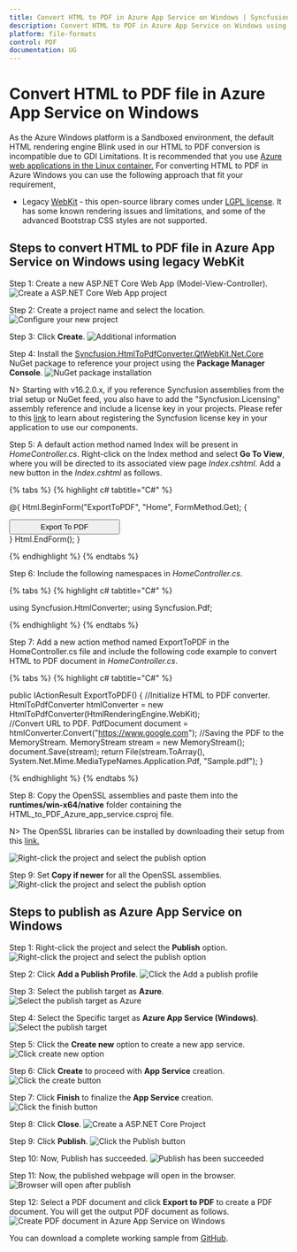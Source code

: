 ```yaml
---
title: Convert HTML to PDF in Azure App Service on Windows | Syncfusion
description: Convert HTML to PDF in Azure App Service on Windows using Syncfusion .NET Core HTML to PDF converter library.
platform: file-formats
control: PDF
documentation: UG
---
```


# Convert HTML to PDF file in Azure App Service on Windows

As the Azure Windows platform is a Sandboxed environment, the default HTML rendering engine Blink used in our HTML to PDF conversion is incompatible due to GDI Limitations. It is recommended that you use [Azure web applications in the Linux container.](Convert-HTML-to-PDF-in-Azure-App-Service-Linux.md) For converting HTML to PDF in Azure Windows you can use the following approach that fit your requirement,

* Legacy [WebKit](https://github.com/syncfusion/SfQtWebKit) - this open-source library comes under [LGPL license](https://github.com/syncfusion/SfQtWebKit?tab=License-3-ov-file). It has some known rendering issues and limitations, and some of the advanced Bootstrap CSS styles are not supported.

## Steps to convert HTML to PDF file in Azure App Service on Windows using legacy WebKit

Step 1: Create a new ASP.NET Core Web App (Model-View-Controller).
![Create a ASP.NET Core Web App project](Azure_images/Azure-app-service-windows/Create-net-core-web-app.png)

Step 2: Create a project name and select the location.
![Configure your new project](Azure_images/Azure-app-service-windows/project_configuration.png)

Step 3: Click **Create**. 
![Additional information](Azure_images/Azure-app-service-windows/Framework_selection.png)

Step 4: Install the [Syncfusion.HtmlToPdfConverter.QtWebKit.Net.Core](https://www.nuget.org/packages/Syncfusion.HtmlToPdfConverter.QtWebKit.Net.Core/) NuGet package to reference your project using the **Package Manager Console**.
![NuGet package installation](Azure_images/Azure-app-service-windows/Package_Manager_Console_Nuget.png)

N> Starting with v16.2.0.x, if you reference Syncfusion assemblies from the trial setup or NuGet feed, you also have to add the "Syncfusion.Licensing" assembly reference and include a license key in your projects. Please refer to this [link](https://help.syncfusion.com/common/essential-studio/licensing/overview) to learn about registering the Syncfusion license key in your application to use our components.

Step 5: A default action method named Index will be present in *HomeController.cs*. Right-click on the Index method and select **Go To View**, where you will be directed to its associated view page *Index.cshtml*. Add a new button in the *Index.cshtml* as follows.

{% tabs %}
{% highlight c# tabtitle="C#" %}

@{
    Html.BeginForm("ExportToPDF", "Home", FormMethod.Get);
    {
        <div>
            <input type="submit" value="Export To PDF" style="width:200px;height:27px" />
        </div>
    }
    Html.EndForm();
}

{% endhighlight %}
{% endtabs %}

Step 6: Include the following namespaces in *HomeController.cs*.

{% tabs %}
{% highlight c# tabtitle="C#" %}

using Syncfusion.HtmlConverter;
using Syncfusion.Pdf;

{% endhighlight %}
{% endtabs %}

Step 7: Add a new action method named ExportToPDF in the HomeController.cs file and include the following code example to convert HTML to PDF document in *HomeController.cs*. 

{% tabs %}
{% highlight c# tabtitle="C#" %}

public IActionResult ExportToPDF() 
{
    //Initialize HTML to PDF converter. 
    HtmlToPdfConverter htmlConverter = new HtmlToPdfConverter(HtmlRenderingEngine.WebKit);         
    //Convert URL to PDF.
    PdfDocument document = htmlConverter.Convert("https://www.google.com");
    //Saving the PDF to the MemoryStream.
    MemoryStream stream = new MemoryStream();
    document.Save(stream);
    return File(stream.ToArray(), System.Net.Mime.MediaTypeNames.Application.Pdf, "Sample.pdf");
}

{% endhighlight %}
{% endtabs %}

Step 8: Copy the OpenSSL assemblies and paste them into the **runtimes/win-x64/native** folder containing the HTML_to_PDF_Azure_app_service.csproj file.

N> The OpenSSL libraries can be installed by downloading their setup from this [link.](https://www.syncfusion.com/downloads/support/directtrac/general/ze/OPENSSL-798051511)

![Right-click the project and select the publish option](Azure_images/Azure-app-service-windows/runtimes.png)

Step 9: Set **Copy if newer** for all the OpenSSL assemblies.
![Right-click the project and select the publish option](Azure_images/Azure-app-service-windows/copy_if_newer.png)

## Steps to publish as Azure App Service on Windows 

Step 1: Right-click the project and select the **Publish** option.
![Right-click the project and select the publish option](Azure_images/Azure-app-service-windows/Publish_button.png)

Step 2: Click **Add a Publish Profile**.
![Click the Add a publish profile](Azure_images/Azure-app-service-windows/Publish_profile.png)

Step 3: Select the publish target as **Azure**.
![Select the publish target as Azure](Azure_images/Azure-app-service-windows/Select_target.png)

Step 4: Select the Specific target as **Azure App Service (Windows)**.
![Select the publish target](Azure_images/Azure-app-service-windows/Select_azure-app-service-windows.png)

Step 5: Click the **Create new** option to create a new app service.
![Click create new option](Azure_images/Azure-app-service-windows/Create_new_app_service.png)

Step 6: Click **Create** to proceed with **App Service** creation.
![Click the create button](Azure_images/Azure-app-service-windows/App_service_details.png)

Step 7: Click **Finish** to finalize the **App Service** creation.
![Click the finish button](Azure_images/Azure-app-service-windows/Finish_app_service.png)

Step 8: Click **Close**.
![Create a ASP.NET Core Project](Azure_images/Azure-app-service-windows/profile_creation_success.png)

Step 9: Click **Publish**.
![Click the Publish button](Azure_images/Azure-app-service-windows/Publish_app_service.png)

Step 10: Now, Publish has succeeded.
![Publish has been succeeded](Azure_images/Azure-app-service-windows/Publish_link.png)

Step 11: Now, the published webpage will open in the browser.
![Browser will open after publish](Azure_images/Azure-app-service-windows/WebView.png)

Step 12: Select a PDF document and click **Export to PDF** to create a PDF document. You will get the output PDF document as follows.
![Create PDF document in Azure App Service on Windows](Azure_images/Azure-app-service-windows/Output.png)

You can download a complete working sample from [GitHub](https://github.com/SyncfusionExamples/html-to-pdf-csharp-examples/tree/master/Azure/HTML-to-PDF-Azure-app-service(Windows)).
